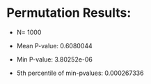 # Permutation Results:

* N= 1000

* Mean P-value: 0.6080044
* Min P-value: 3.80252e-06

* 5th percentile of min-pvalues: 0.000267336